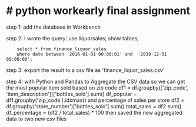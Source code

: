 # # python workearly final assignment

step 1: add the database in Workbench 

step 2: I wrote the query:
        use liquorsales;
        show tables;
        
        select * from finance_liquor_sales
        where date between '2016-01-01 00:00:01' and  '2019-12-31 00:00:00';
        
step 3: export the result to a csv file as 'finance_liquor_sales.csv' 

step 4: with Python and Pandas to Aggregate the CSV data so we can get the most popular item sold based on zip code 
        df1 = df.groupby(['zip_code', 'item_description'])['bottles_sold'].sum()
        df_popular = df1.groupby('zip_code').idxmax()
        and percentage of sales per store
        df2 = df.groupby('store_number')['bottles_sold'].sum()
        total_sales = df2.sum()
        df_percentage = (df2 / total_sales) * 100
        then saved the new aggregated data to two new csv files
